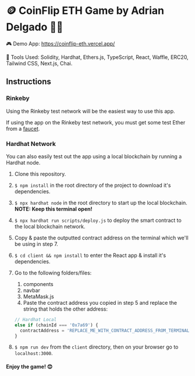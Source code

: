 # 🪙 CoinFlip ETH Game by Adrian Delgado 👨‍💻

🎮 Demo App: <https://coinflip-eth.vercel.app/>

🎨 Tools Used: Solidity, Hardhat, Ethers.js, TypeScript, React, Waffle, ERC20, Tailwind CSS, Next.js, Chai.

## Instructions

### __Rinkeby__

Using the Rinkeby test network will be the easiest way to use this app.

If using the app on the Rinkeby test network, you must get some test Ether from a [faucet](https://faucet.rinkeby.io/).

### __Hardhat Network__

You can also easily test out the app using a local blockchain by running a Hardhat node.

1. Clone this repository.
2. `$ npm install` in the root directory of the project to download it's dependencies.
3. `$ npx hardhat node` in the root directory to start up the local blockchain. **NOTE: Keep this terminal open!**
4. `$ npx hardhat run scripts/deploy.js` to deploy the smart contract to the local blockchain network.
5. Copy & paste the outputted contract address on the terminal which we'll be using in step 7.
6. `$ cd client && npm install` to enter the React app & install it's dependencies.
7. Go to the following folders/files:
   1. components
   2. navbar
   3. MetaMask.js
   4. Paste the contract address you copied in step 5 and replace the string that holds the other address:

    ```javascript
    // Hardhat Local
    else if (chainId === '0x7a69') {
      contractAddress = 'REPLACE_ME_WITH_CONTRACT_ADDRESS_FROM_TERMINAL';
    }
    ```

8. `$ npm run dev` from the `client` directory, then on your browser go to `localhost:3000`.

#### **Enjoy the game!** 😊

